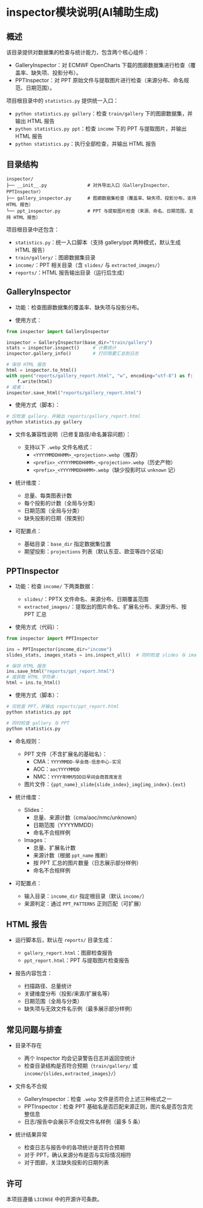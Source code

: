 # inspector模块说明(AI辅助生成)
## 概述

该目录提供对数据集的检查与统计能力，包含两个核心组件：
- GalleryInspector：对 ECMWF OpenCharts 下载的图廊数据集进行检查（覆盖率、缺失项、投影分布）。
- PPTInspector：对 PPT 原始文件与提取图片进行检查（来源分布、命名规范、日期范围）。

项目根目录中的 `statistics.py` 提供统一入口：
- `python statistics.py gallery`：检查 `train/gallery` 下的图廊数据集，并输出 HTML 报告
- `python statistics.py ppt`：检查 `income` 下的 PPT 与提取图片，并输出 HTML 报告
- `python statistics.py`：执行全部检查，并输出 HTML 报告

## 目录结构

```
inspector/
├── __init__.py               # 对外导出入口（GalleryInspector、PPTInspector）
├── gallery_inspector.py      # 图廊数据集检查（覆盖率、缺失项、投影分布，支持 HTML 报告）
└── ppt_inspector.py          # PPT 与提取图片检查（来源、命名、日期范围，支持 HTML 报告）
```

项目根目录中还包含：
- `statistics.py`：统一入口脚本（支持 gallery/ppt 两种模式，默认生成 HTML 报告）
- `train/gallery/`：图廊数据集目录
- `income/`：PPT 相关目录（含 `slides/` 与 `extracted_images/`）
- `reports/`：HTML 报告输出目录（运行后生成）

## GalleryInspector

- 功能：检查图廊数据集的覆盖率、缺失项与投影分布。

- 使用方式：

```python
from inspector import GalleryInspector

inspector = GalleryInspector(base_dir="train/gallery")
stats = inspector.inspect()     # 计算统计
inspector.gallery_info()        # 打印简要汇总到日志

# 保存 HTML 报告
html = inspector.to_html()
with open("reports/gallery_report.html", "w", encoding="utf-8") as f:
    f.write(html)
# 或者：
inspector.save_html("reports/gallery_report.html")
```

- 使用方式（脚本）：

```bash
# 仅检查 gallery，并输出 reports/gallery_report.html
python statistics.py gallery
```

- 文件名兼容性说明（已修复路径/命名兼容问题）：
  - 支持以下 `.webp` 文件名格式：
    - `<YYYYMMDDHHMM>_<projection>.webp`（推荐）
    - `<prefix>_<YYYYMMDDHHMM>_<projection>.webp`（历史产物）
    - `<prefix>_<YYYYMMDDHHMM>.webp`（缺少投影时以 `unknown` 记）

- 统计维度：
  - 总量、每类图表计数
  - 每个投影的计数（全局与分类）
  - 日期范围（全局与分类）
  - 缺失投影的日期（按类别）

- 可配置点：
  - 基础目录：`base_dir` 指定数据集位置
  - 期望投影：`projections` 列表（默认东亚、欧亚等四个区域）

## PPTInspector

- 功能：检查 `income/` 下两类数据：
  - `slides/`：PPTX 文件命名、来源分布、日期覆盖范围
  - `extracted_images/`：提取出的图片命名、扩展名分布、来源分布、按 PPT 汇总

- 使用方式（代码）：

```python
from inspector import PPTInspector

ins = PPTInspector(income_dir="income")
slides_stats, images_stats = ins.inspect_all()  # 同时检查 slides 与 images

# 保存 HTML 报告
ins.save_html("reports/ppt_report.html")
# 或获取 HTML 字符串：
html = ins.to_html()
```

- 使用方式（脚本）：

```bash
# 仅检查 PPT，并输出 reports/ppt_report.html
python statistics.py ppt

# 同时检查 gallery 与 PPT
python statistics.py
```

- 命名规则：
  - PPT 文件（不含扩展名的基础名）：
    - CMA：`YYYYMMDD-早会商-信息中心-实况`
    - AOC：`aocYYYYMMDD`
    - NMC：`YYYY年MM月DD日早间会商首席发言`
  - 图片文件：`{ppt_name}_slide{slide_index}_img{img_index}.{ext}`

- 统计维度：
  - Slides：
    - 总量、来源计数（cma/aoc/nmc/unknown）
    - 日期范围（YYYYMMDD）
    - 命名不合规样例
  - Images：
    - 总量、扩展名计数
    - 来源计数（根据 `ppt_name` 推断）
    - 按 PPT 汇总的图片数量（日志展示部分样例）
    - 命名不合规样例

- 可配置点：
  - 输入目录：`income_dir` 指定根目录（默认 `income/`）
  - 来源判定：通过 `PPT_PATTERNS` 正则匹配（可扩展）

## HTML 报告

- 运行脚本后，默认在 `reports/` 目录生成：
  - `gallery_report.html`：图廊检查报告
  - `ppt_report.html`：PPT 与提取图片检查报告

- 报告内容包含：
  - 扫描路径、总量统计
  - 关键维度分布（投影/来源/扩展名等）
  - 日期范围（全局与分类）
  - 缺失项与无效文件名示例（最多展示部分样例）

## 常见问题与排查

- 目录不存在
  - 两个 Inspector 均会记录警告日志并返回空统计
  - 检查目录结构是否符合预期（`train/gallery/` 或 `income/{slides,extracted_images}/`）

- 文件名不合规
  - GalleryInspector：检查 `.webp` 文件是否符合上述三种格式之一
  - PPTInspector：检查 PPT 基础名是否匹配来源正则，图片名是否包含完整信息
  - 日志/报告中会展示不合规文件名样例（最多 5 条）

- 统计结果异常
  - 检查日志与报告中的各项统计是否符合预期
  - 对于 PPT，确认来源分布是否与实际情况相符
  - 对于图廊，关注缺失投影的日期列表

## 许可

本项目遵循 `LICENSE` 中的开源许可条款。